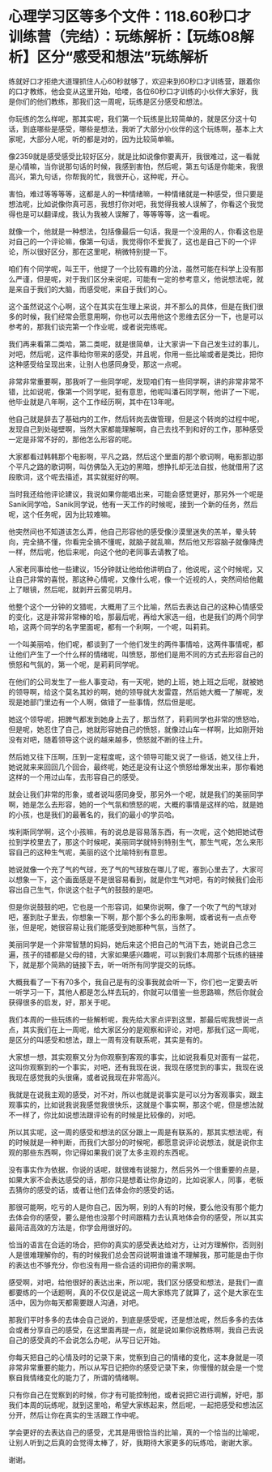 # 心理学习区等多个文件：118.60秒口才训练营（完结）：玩练解析：【玩练08解析】区分“感受和想法”玩练解析

练就好口才拒绝大道理抓住人心60秒就够了，欢迎来到60秒口才训练营，跟着你的口才教练，他会变从这里开始，哈喽，各位60秒口才训练的小伙伴大家好，我是你们的他们教练，那我们这一周呢，玩练是区分感受和想法。

你玩练的怎么样呢，那其实呢，我们第一个玩练是比较简单的，就是区分这十句话，到底哪些是感受，哪些是想法，我听了大部分小伙伴的这个玩练啊，基本上大家呢，大部分人呢，听的都是对的，因为比较简单嘛。

像2359就是感受感受比较好区分，就是比如说像你要离开，我很难过，这一看就是心情嘛，当你说那句话的时候，我感到害怕，然后呢，第五句话是你能来，我很高兴，第九句话，你帮我的忙，我很开心，这种呢，开心。

害怕，难过等等等等，这都是人的一种情绪嘛，一种情绪就是一种感受，但只要是想法呢，比如说像你真可恶，我想打你对吧，我觉得我被人误解了，你看这个我觉得也是可以翻译成，我认为我被人误解了，等等等等，这一看呢。

就像一个，他就是一种想法，包括像最后一句话，我是一个没用的人，你看这也是对自己的一个评论嘛，像第一句话，我觉得你不爱我了，这也是自己下的一个评论，所以很好区分，那在这里呢，稍微特别提一下。

咱们有个同学呢，叫王干，他提了一个比较有趣的分法，虽然可能在科学上没有那么严谨，但是呢，对于我们区分来说呢，可能有一定的参考意义，他说想法呢，就是来自于我们的大脑，而感受呢，来自于我们的心。

这个虽然说这个心啊，这个在其实在生理上来说，并不那么的具体，但是在我们很多的时候，我们经常会愿意用啊，你也可以去用他这个思维去区分一下，也是可以参考的，那我们谈完第一个作业呢，或者说完练呢。

我们再来看第二类哈，第二类呢，就是很简单，让大家讲一下自己发生过的事儿，对吧，然后呢，这件事给你带来的感受，并且呢，你用一些比喻或者是类比，把你这种感受给呈现出来，让别人也感同身受，那这一点呢。

非常非常重要啊，那我听了一些同学呢，发现咱们有一些同学啊，讲的非常非常不错，比如说呢，像第一个同学呢，挺有意思，他呢叫潘石同学啊，他讲了一下呢，他毕业就是八年啊，这个工作经历啊，其中在13年呢。

他自己就是辞去了基础内的工作，然后转岗去做管理，但是这个转岗的过程中呢，发现自己到处碰壁啊，当然大家都能理解啊，自己去找不到和好的工作，那种感受一定是非常不好的，那他怎么形容的呢。

大家都看过韩韩那个电影啊，平凡之路，然后这个里面的那个歌词啊，电影那边那个平凡之路的歌词啊，叫仿佛坠入无边的黑暗，想挣扎却无法自拔，他就借用了这段歌词，这个呢去描述，其实就挺好的啊。

当时我还给他评论建议，我说如果你能唱出来，可能会感觉更好，那另外一个呢是Sanik同学哈，Sanik同学说，他有一天工作的时候呢，接到一个新的任务，然后呢，这个任务呢，因为比较难嘛。

他突然间也不知道该怎么弄，他自己形容他的感受像沙漠里迷失的羔羊，晕头转向，完全搞不懂，你看完全搞不懂呢，就脑子就乱嘛，然后他又形容脑子就像降虎一样，然后呢，他后来呢，向这个他的老同事去请教了哈。

人家老同事给他一些建议，15分钟就让他给他讲明白了，他说呢，这个时候呢，又让自己非常的喜悦，那这种心情呢，又像什么呢，像一个近视的人，突然间给他戴上了眼镜，然后呢，就剥开云雾见明月。

他整个这个一分钟的文猎呢，大概用了三个比喻，然后去表达自己的这种心情感受的变化，这是非常非常棒的哈，那最后呢，再给大家选一组，也是我们的两个同学哈，这两个同学的名字里面呢，都有一个利啊，一个呢，叫莉莉。

一个叫美丽哈，他们呢，都谈到了一个他们发生的两件事情哈，这两件事情呢，都让他们产生了一个什么样的情绪呢，叫愤怒，那他们是用不同的方式去形容自己的愤怒和气氛的，第一个呢，是莉莉同学呢。

在他们的公司发生了一些人事变动，有一天呢，她的上班，她上班之后呢，就被她的领导啊，给这个莫名其妙的啊，她的领导就大发雷霆，然后她大概一了解呢，发现是她部门里边有一个人啊，做错了一些事情，然后但是呢。

她这个领导呢，把脾气都发到她身上去了，那当然了，莉莉同学也非常的愤怒哈，但是呢，她忍住了自己，她就形容她自己的愤怒，就像过山车一样啊，比如刚开始没有对吧，随着领导这个说的越来越多，愤怒就不断的往上升。

然后她又往下压啊，压到一定程度呢，这个领导可能又说了一些话，她又往上升，她说就来来回回几个回合，最终呢，她还是没有让这个愤怒给爆发出来，那你看她这样的一个用过山车，去形容自己的感受。

就会让我们非常的形象，或者说叫感同身受，那另外一个呢，就是我们的美丽同学啊，她是怎么去形容，她的一个气氛和愤怒的呢，大概的事情是这样的哈，就是她的小孩，也是我们的最著名的，我们的最小的学员哈。

埃利斯同学啊，这个小孩嘛，有的说总是容易落东西，有一次呢，这个她把她试卷拉到学校里去了，那这个时候呢，美丽同学就特别特别生气，那生气呢，怎么来形容自己的这种生气呢，美丽的这个比喻特别有意思。

她说就像一个充了气的气球，充了气的气球放在哪儿了呢，塞到心里去了，大家可以想象一下，这个画面感是不是很容易看到，就是你生气对吧，有的时候我们会形容出自己生气，你说这个肚子气的鼓鼓的是吧。

但是你说鼓鼓的吧，它也是一个形容词，如果你说啊，像了一个吹了气的气球对吧，塞到肚子里去，你想象一下啊，那个那个多么的形象啊，或者说有一点点夸张，但是呢，她很容易让我们能感受到她那种气氛，当然了。

美丽同学是一个非常智慧的妈妈，她后来这个把自己的气消下去，她说自己念三遍，孩子的错都是父母的错，大家如果感兴趣呢，可以到我们本周那个玩练的链接下，就是那个简熟的链接下去，听一听所有同学提交的玩练。

大概我看了一下有70多个，我自己是有的没事我就会听一下，你们也一定要去听一听学习一下，其他人都是怎么样去玩的，你就可以借鉴一些思路嘛，然后你就会获得很多的启发，好，那关于呢。

我们本周的一些玩练的一些解析呢，我先给大家点评到这里，那最后呢我想说一点点，其实我们在上一周呢，给大家区分的是观察和评论，对吧，那我们这一周呢，是区分的叫感受和想法，跟上一周有没有联系呢，其实是有的。

大家想一想，其实观察又分为你观察到客观的事实，比如说我看见对面有一盆花，这叫你观察到的一个事实，对吧，还有我现在说，我现在感觉到的事实，我现在说我现在感觉我的头很痛，或者说我现在非常高兴。

我就是在说我主观的感受，对不对，所以也就是说事实是可以分为客观事实，跟主观事实的，比如说我说我感觉我很快乐，这就是个事实啊，那这个呢，但是想法就不一样了，你比如说想法跟评论有的时候是比较像的，对吧。

所以其实呢，这一周的感受和想法的区分跟上一周是有联系的，那其实想法呢，有的时候就是一种判断，而我们大部分的时候呢，都愿意说评论说想法，就是说你主观的那些东西啊，你记得如果我们说了太多主观的东西呢。

没有事实作为依据，你说的话呢，就很难有说服力，然后另外一个很重要的点是，如果大家不会表达感受的话，那你只是想着让你身边的，比如说家人，同事，老板去猜你的感受的话，或者让他们去体会你的感受的话。

那很可能啊，吃亏的人是你自己，因为啊，别的人有的时候，要么他没有那个能力去体会你的感受，要么是他也没那个时间跟精力去认真地体会你的感受，所以其实最简洁高效的方法是，你学会用很好的。

恰当的语言在合适的场合，把你的真实的感受表达给对方，让对方理解你，否则别人是很难理解你的，有的时候我们总会苦闷说啊谁谁谁不理解我，那可能是由于你的表达也不够充分，你也没有用一些合适的词把你的需求啊。

感受啊，对吧，给他很好的表达出来，所以呢，我们区分感受和想法，是我们一直都要练的一个话题啊，真的不仅仅是说这一周大家练完了就算了，这个是大家在生活中，因为你每天都需要跟人沟通，对吧。

那我们平时多多的去体会自己说的，到底是感受呢，还是想法呢，然后多多的去体会或者分享自己的感受，在这里面再提一点，就是说如果你说教练啊，我自己去说自己的感受真的不会说怎么办呢，从写日记开始。

你每天把自己的心情及时的记录下来，觉察到自己的情绪的变化，这本身就是一项非常非常重要的能力，所以从写日记把你的感受记录下来，你慢慢的就会是一个觉察自我情绪变化的能力了，所谓的情绪啊。

只有你自己在觉察到的时候，你才有可能控制他，或者说把它进行调解，好吧，那我们本周的玩练呢，就到这里哈，希望大家练起来，然后呢，一起把感受和想法区分开，然后让你在真实的生活跟工作中呢。

学会更好的去表达自己的感受，尤其是用很恰当的比喻，真的一个恰当的比喻呢，让别人听到之后真的会觉得太棒了，好，我期待大家更多的玩练哈，谢谢大家。

谢谢。